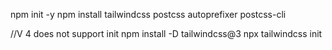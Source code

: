 npm init -y
npm install tailwindcss postcss autoprefixer postcss-cli

//V 4 does not support init
npm install -D tailwindcss@3
npx tailwindcss init
